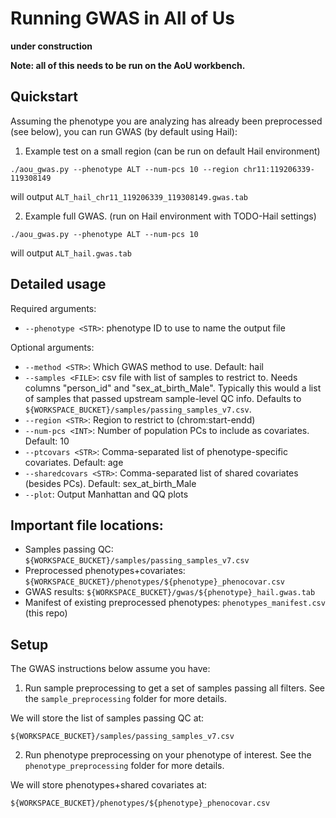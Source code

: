 # Running GWAS in All of Us

**under construction**

**Note: all of this needs to be run on the AoU workbench.**

## Quickstart

Assuming the phenotype you are analyzing has already been preprocessed (see below), you can run GWAS (by default using Hail):

1. Example test on a small region (can be run on default Hail environment)
```
./aou_gwas.py --phenotype ALT --num-pcs 10 --region chr11:119206339-119308149
```
will output `ALT_hail_chr11_119206339_119308149.gwas.tab` 

2. Example full GWAS. (run on Hail environment with TODO-Hail settings)
```
./aou_gwas.py --phenotype ALT --num-pcs 10
```
will output `ALT_hail.gwas.tab`

## Detailed usage

Required arguments:

* `--phenotype <STR>`: phenotype ID to use to name the output file

Optional arguments:

* `--method <STR>`: Which GWAS method to use. Default: hail
* `--samples <FILE>`: csv file with list of samples to restrict to. Needs columns "person_id" and "sex_at_birth_Male". Typically this would a list of samples that passed upstream sample-level QC info. Defaults to `${WORKSPACE_BUCKET}/samples/passing_samples_v7.csv`.
* `--region <STR>`: Region to restrict to (chrom:start-endd)
* `--num-pcs <INT>`: Number of population PCs to include as covariates. Default: 10
* `--ptcovars <STR>`: Comma-separated list of phenotype-specific covariates. Default: age
* `--sharedcovars <STR>`: Comma-separated list of shared covariates (besides PCs). Default: sex_at_birth_Male
* `--plot`: Output Manhattan and QQ plots

## Important file locations:

* Samples passing QC: `${WORKSPACE_BUCKET}/samples/passing_samples_v7.csv`
* Preprocessed phenotypes+covariates: `${WORKSPACE_BUCKET}/phenotypes/${phenotype}_phenocovar.csv`
* GWAS results: `${WORKSPACE_BUCKET}/gwas/${phenotype}_hail.gwas.tab`
* Manifest of existing preprocessed phenotypes: `phenotypes_manifest.csv` (this repo)

## Setup

The GWAS instructions below assume you have:

1. Run sample preprocessing to get a set of samples passing all filters. See the `sample_preprocessing` folder for more details.

We will store the list of samples passing QC at:

```
${WORKSPACE_BUCKET}/samples/passing_samples_v7.csv
```

2. Run phenotype preprocessing on your phenotype of interest. See the `phenotype_preprocessing` folder for more details.

We will store phenotypes+shared covariates at:
```
${WORKSPACE_BUCKET}/phenotypes/${phenotype}_phenocovar.csv
```

